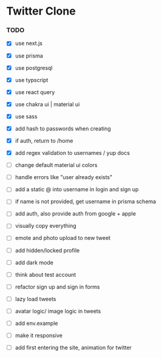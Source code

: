 # Twitter Clone

### TODO

-   [x] use next.js
-   [x] use prisma
-   [x] use postgresql
-   [x] use typscript
-   [x] use react query
-   [x] use chakra ui | material ui
-   [x] use sass

-   [x] add hash to passwords when creating
-   [x] if auth, return to /home
-   [x] add regex validation to usernames / yup docs
-   [ ] change default material ui colors
-   [ ] handle errors like "user already exists"
-   [ ] add a static @ into username in login and sign up
-   [ ] if name is not provided, get username in prisma schema
-   [ ] add auth, also provide auth from google + apple
-   [ ] visually copy everything
-   [ ] emote and photo upload to new tweet
-   [ ] add hidden/locked profile
-   [ ] add dark mode
-   [ ] think about test account
-   [ ] refactor sign up and sign in forms
-   [ ] lazy load tweets
-   [ ] avatar logic/ image logic in tweets
-   [ ] add env.example
-   [ ] make it responsive
-   [ ] add first entering the site, animation for twitter
